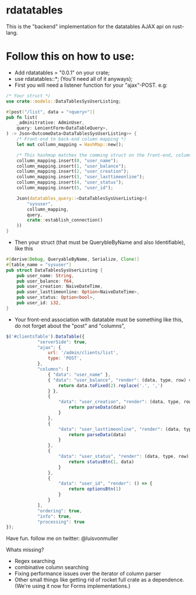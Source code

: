 # rdatatables
This is the "backend" implementation for the datatables AJAX api on rust-lang.

# Follow this on how to use: 
* Add rdatatables = "0.0.1" on your crate;
* use rdatatables::*; (You'll need all of it anyways);
* First you will need a listener function for your "ajax"-POST. 
e.g:

```rust
/* Your struct */
use crate::models::DataTablesSysUserListing;

#[post("/list", data = "<query>")]
pub fn list(
    _adminitrative: AdminUser,
    query: LenientForm<DataTableQuery>,
) -> Json<OutcomeData<DataTablesSysUserListing>> {
    /* Front-end to back-end column mapping */
    let mut collumn_mapping = HashMap::new();

    /* This hashmap matches the comming struct on the front-end, columns object array on js. */
    collumn_mapping.insert(0, "user_name");
    collumn_mapping.insert(1, "user_balance");
    collumn_mapping.insert(2, "user_creation");
    collumn_mapping.insert(3, "user_lasttimeonline");
    collumn_mapping.insert(4, "user_status");
    collumn_mapping.insert(5, "user_id");

    Json(datatables_query::<DataTablesSysUserListing>(
        "sysuser",
        collumn_mapping,
        query,
        crate::establish_connection()
    ))
}
```

* Then your struct (that must be QuerybleByName and also Identifiable), like this
```rust 
#[derive(Debug, QueryableByName, Serialize, Clone)]
#[table_name = "sysuser"]
pub struct DataTablesSysUserListing {
    pub user_name: String,
    pub user_balance: f64,
    pub user_creation: NaiveDateTime,
    pub user_lasttimeonline: Option<NaiveDateTime>,
    pub user_status: Option<bool>,
    pub user_id: i32,
}

```
* Your front-end association with datatable must be something like this, do not forget about the "post" and "columns",
```js
$('#clientsTable').DataTable({
			"serverSide": true,
			"ajax": {
				url: '/admin/clients/list',
				type: 'POST',
			},
			"columns": [
				{ "data": "user_name" },
				{ "data": "user_balance", "render": (data, type, row) => {
					return data.toFixed(2).replace('.', ',')
				} },
				{
					"data": "user_creation", "render": (data, type, row) => {
						return parseData(data)
					}
				},
				{
					"data": "user_lasttimeonline", "render": (data, type, row) => {
						return parseData(data)
					}
				},
				{
					"data": "user_status", "render": (data, type, row) => {
						return statusBtn(1, data)
					}
				},
				{
					"data": "user_id", "render": () => {
						return optionsBtn(1)
					}
				}
			],
			"ordering": true,
			"info": true,
			"processing": true
});

```

Have fun. 
follow me on twitter: @luisvonmuller 

Whats missing? 
* Regex searching
* combinative column searching
* Fixing performance issues over the iterator of column parser
* Other small things like getting rid of rocket full crate as a dependence. (We're using it now for Forms implementations.)
